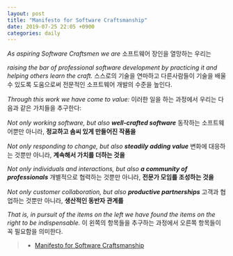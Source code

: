 ```yaml
---
layout: post
title: "Manifesto for Software Craftsmanship"
date: 2019-07-25 22:05 +0900
categories: daily
---
```

_As aspiring Software Craftsmen we are_
소프트웨어 장인을 열망하는 우리는

_raising the bar of professional software development by practicing it and helping others learn the craft._
스스로의 기술을 연마하고 다른사람들이 기술을 배울 수 있도록 도움으로써 전문적인 소프트웨어 개발의 수준을 높인다.


_Through this work we have come to value:_
이러한 일을 하는 과정에서 우리는 다음과 같은 가치들을 추구한다:

_Not only working software, but also **well-crafted software**_
동작하는 소프트웨어뿐만 아니라, **정교하고 솜씨 있게 만들어진 작품을**

_Not only responding to change, but also **steadily adding value**_
변화에 대응하는 것뿐만 아니라, **계속해서 가치를 더하는 것을**

_Not only individuals and interactions, but also **a community of professionals**_
개별적으로 협력하는 것뿐만 아니라, **전문가 모임를 조성하는 것을**

_Not only customer collaboration, but also **productive partnerships**_
고객과 협업하는 것뿐만 아니라, **생산적인 동반자 관계를**


_That is, in pursuit of the items on the left we have found the items on the right to be indispensable._
이 왼쪽의 항목들을 추구하는 과정에서 오른쪽 항목들이 꼭 필요함을 의미한다.


> - [Manifesto for Software Craftsmanship](http://manifesto.softwarecraftsmanship.org/)